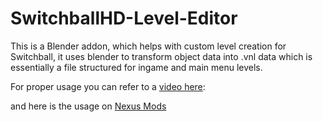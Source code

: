 # SwitchballHD-Level-Editor
This is a Blender addon, which helps with custom level creation for Switchball, it uses blender to transform object data into .vnl data which is essentially a file structured for ingame and main menu levels.


For proper usage you can refer to a [video here](https://youtu.be/9-HiA-3076o):

and here is the usage on [Nexus Mods](https://www.nexusmods.com//mods/1?game_id=7227)
